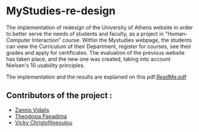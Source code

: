 # MyStudies-re-design
The implementation of redesign of the University of Athens website in order to better serve the needs of students and faculty, as a project in "Human-Computer Interaction" course.
Within the Mystudies webpage, the students can view the Curriculum of their Department, register for courses, see their grades and apply for certificates. The evaluation of the previous website has taken place, and the new one was created, taking into account Nielsen's 10 usability principles.

The implementation and the results are explained on this pdf.[ReadMe.pdf](https://github.com/Vicky-Christofilopoulou/MyStudies-re-design/files/14550704/ReadMe.pdf)

## Contributors of the project :
* [Zannis Vidalis](https://github.com/ZannisVidalis)
* [Theodosia Papadima](https://github.com/sulpap)
* [Vicky Christofilopoulou]( https://github.com/Vicky-Christofilopoulou )
